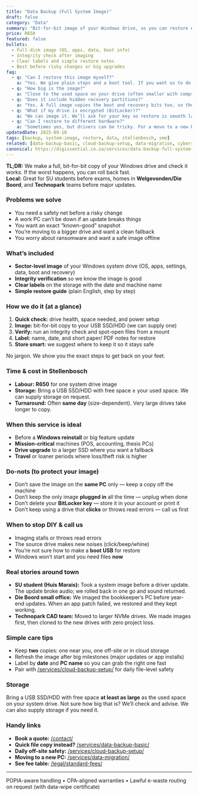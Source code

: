 ```yaml
---
title: "Data Backup (Full System Image)"
draft: false
category: "Data"
summary: "Bit-for-bit image of your Windows drive, so you can restore everything — apps, settings, and files."
price: R650
featured: false
bullets:
  - Full-disk image (OS, apps, data, boot info)
  - Integrity check after imaging
  - Clear labels and simple restore notes
  - Best before risky changes or big upgrades
faq:
  - q: "Can I restore this image myself?"
    a: "Yes. We give plain steps and a boot tool. If you want us to do it, we can quote for the restore."
  - q: "How big is the image?"
    a: "Close to the used space on your drive (often smaller with compression). We estimate before we start."
  - q: "Does it include hidden recovery partitions?"
    a: "Yes. A full image copies the boot and recovery bits too, so the system comes back as it was."
  - q: "What if my drive is encrypted (BitLocker)?"
    a: "We can image it. We’ll ask for your key so restore is smooth later."
  - q: "Can I restore to different hardware?"
    a: "Sometimes yes, but drivers can be tricky. For a move to a new PC we suggest [/services/data-migration/](/services/data-migration/) plus a fresh Windows install."
updatedDate: 2025-09-10
tags: [backup, system-image, restore, data, stellenbosch, sme]
related: [data-backup-basic, cloud-backup-setup, data-migration, cybersecurity-hardening]
canonical: https://digissential.co.za/services/data-backup-full-system-image/
---
```


**TL;DR:** We make a full, bit-for-bit copy of your Windows drive and check it works. If the worst happens, you can roll back fast.  
**Local:** Great for SU students before exams, homes in **Welgevonden/Die Boord**, and **Technopark** teams before major updates.

### Problems we solve
- You need a safety net before a risky change  
- A work PC can’t be down if an update breaks things  
- You want an exact “known-good” snapshot  
- You’re moving to a bigger drive and want a clean fallback  
- You worry about ransomware and want a safe image offline

### What’s included
- **Sector-level image** of your Windows system drive (OS, apps, settings, data, boot and recovery)  
- **Integrity verification** so we know the image is good  
- **Clear labels** on the storage with the date and machine name  
- **Simple restore guide** (plain English, step by step)

### How we do it (at a glance)
1) **Quick check:** drive health, space needed, and power setup  
2) **Image:** bit-for-bit copy to your USB SSD/HDD (we can supply one)  
3) **Verify:** run an integrity check and spot-open files from a mount  
4) **Label:** name, date, and short paper/ PDF notes for restore  
5) **Store smart:** we suggest where to keep it so it stays safe

No jargon. We show you the exact steps to get back on your feet.

### Time & cost in Stellenbosch
- **Labour:** **R650** for one system drive image  
- **Storage:** Bring a USB SSD/HDD with free space ≥ your used space. We can supply storage on request.  
- **Turnaround:** Often **same day** (size-dependent). Very large drives take longer to copy.

### When this service is ideal
- Before a **Windows reinstall** or big feature update  
- **Mission-critical** machines (POS, accounting, thesis PCs)  
- **Drive upgrade** to a larger SSD where you want a fallback  
- **Travel** or loaner periods where loss/theft risk is higher

### Do-nots (to protect your image)
- Don’t save the image on the **same PC** only — keep a copy off the machine  
- Don’t keep the only image **plugged in** all the time — unplug when done  
- Don’t delete your **BitLocker key** — store it in your account or print it  
- Don’t keep using a drive that **clicks** or throws read errors — call us first

### When to stop DIY & call us
- Imaging stalls or throws read errors  
- The source drive makes new noises (click/beep/whine)  
- You’re not sure how to make a **boot USB** for restore  
- Windows won’t start and you need files **now**

### Real stories around town
- **SU student (Huis Marais):** Took a system image before a driver update. The update broke audio; we rolled back in one go and sound returned.  
- **Die Boord small office:** We imaged the bookkeeper’s PC before year-end updates. When an app patch failed, we restored and they kept working.  
- **Technopark CAD team:** Moved to larger NVMe drives. We made images first, then cloned to the new drives with zero project loss.

### Simple care tips
- Keep **two** copies: one near you, one off-site or in cloud storage  
- Refresh the image after big milestones (major updates or app installs)  
- Label by **date** and **PC name** so you can grab the right one fast  
- Pair with [/services/cloud-backup-setup/](/services/cloud-backup-setup/) for daily file-level safety

### Storage
Bring a USB SSD/HDD with free space **at least as large** as the used space on your system drive. Not sure how big that is? We’ll check and advise. We can also supply storage if you need it.

### Handy links
- **Book a quote:** [/contact/](/contact/)  
- **Quick file copy instead?** [/services/data-backup-basic/](/services/data-backup-basic/)  
- **Daily off-site safety:** [/services/cloud-backup-setup/](/services/cloud-backup-setup/)  
- **Moving to a new PC:** [/services/data-migration/](/services/data-migration/)  
- **See fee table:** [/legal/standard-fees/](/legal/standard-fees/)

---

POPIA-aware handling • CPA-aligned warranties • Lawful e-waste routing on request (with data-wipe certificate)
